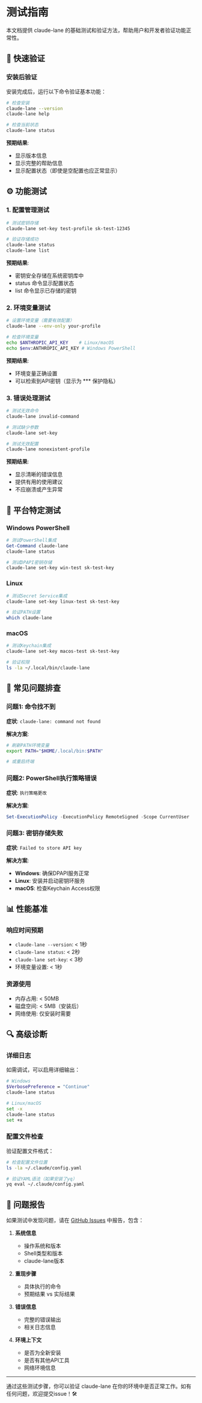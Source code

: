 # 测试指南

本文档提供 claude-lane 的基础测试和验证方法，帮助用户和开发者验证功能正常性。

## 🎯 快速验证

### 安装后验证

安装完成后，运行以下命令验证基本功能：

```bash
# 检查安装
claude-lane --version
claude-lane help

# 检查当前状态  
claude-lane status
```

**预期结果**:
- 显示版本信息
- 显示完整的帮助信息
- 显示配置状态（即使是空配置也应正常显示）

## ⚙️ 功能测试

### 1. 配置管理测试

```bash
# 测试密钥存储
claude-lane set-key test-profile sk-test-12345

# 验证存储成功
claude-lane status
claude-lane list
```

**预期结果**:
- 密钥安全存储在系统密钥库中
- status 命令显示配置状态
- list 命令显示已存储的密钥

### 2. 环境变量测试

```bash
# 设置环境变量（需要有效配置）
claude-lane --env-only your-profile

# 检查环境变量
echo $ANTHROPIC_API_KEY    # Linux/macOS
echo $env:ANTHROPIC_API_KEY # Windows PowerShell
```

**预期结果**:
- 环境变量正确设置
- 可以检索到API密钥（显示为 *** 保护隐私）

### 3. 错误处理测试

```bash
# 测试无效命令
claude-lane invalid-command

# 测试缺少参数
claude-lane set-key

# 测试无效配置
claude-lane nonexistent-profile
```

**预期结果**:
- 显示清晰的错误信息
- 提供有用的使用建议
- 不应崩溃或产生异常

## 🔧 平台特定测试

### Windows PowerShell

```powershell
# 测试PowerShell集成
Get-Command claude-lane
claude-lane status

# 测试DPAPI密钥存储
claude-lane set-key win-test sk-test-key
```

### Linux

```bash
# 测试Secret Service集成
claude-lane set-key linux-test sk-test-key

# 验证PATH设置
which claude-lane
```

### macOS

```bash
# 测试Keychain集成
claude-lane set-key macos-test sk-test-key

# 验证权限
ls -la ~/.local/bin/claude-lane
```

## 🚨 常见问题排查

### 问题1: 命令找不到

**症状**: `claude-lane: command not found`

**解决方案**:
```bash
# 刷新PATH环境变量
export PATH="$HOME/.local/bin:$PATH"

# 或重启终端
```

### 问题2: PowerShell执行策略错误

**症状**: `执行策略更改`

**解决方案**:
```powershell
Set-ExecutionPolicy -ExecutionPolicy RemoteSigned -Scope CurrentUser
```

### 问题3: 密钥存储失败

**症状**: `Failed to store API key`

**解决方案**:
- **Windows**: 确保DPAPI服务正常
- **Linux**: 安装并启动密钥环服务
- **macOS**: 检查Keychain Access权限

## 📊 性能基准

### 响应时间预期

- `claude-lane --version`: < 1秒
- `claude-lane status`: < 2秒  
- `claude-lane set-key`: < 3秒
- 环境变量设置: < 1秒

### 资源使用

- 内存占用: < 50MB
- 磁盘空间: < 5MB（安装后）
- 网络使用: 仅安装时需要

## 🔍 高级诊断

### 详细日志

如需调试，可以启用详细输出：

```bash
# Windows
$VerbosePreference = "Continue"
claude-lane status

# Linux/macOS  
set -x
claude-lane status
set +x
```

### 配置文件检查

验证配置文件格式：

```bash
# 检查配置文件位置
ls -la ~/.claude/config.yaml

# 验证YAML语法（如果安装了yq）
yq eval ~/.claude/config.yaml
```

## 📝 问题报告

如果测试中发现问题，请在 [GitHub Issues](https://github.com/Ted151951/claude-lane/issues) 中报告，包含：

1. **系统信息**
   - 操作系统和版本
   - Shell类型和版本
   - claude-lane版本

2. **重现步骤**
   - 具体执行的命令
   - 预期结果 vs 实际结果

3. **错误信息**
   - 完整的错误输出
   - 相关日志信息

4. **环境上下文**
   - 是否为全新安装
   - 是否有其他API工具
   - 网络环境信息

---

通过这些测试步骤，你可以验证 claude-lane 在你的环境中是否正常工作。如有任何问题，欢迎提交issue！🛠️